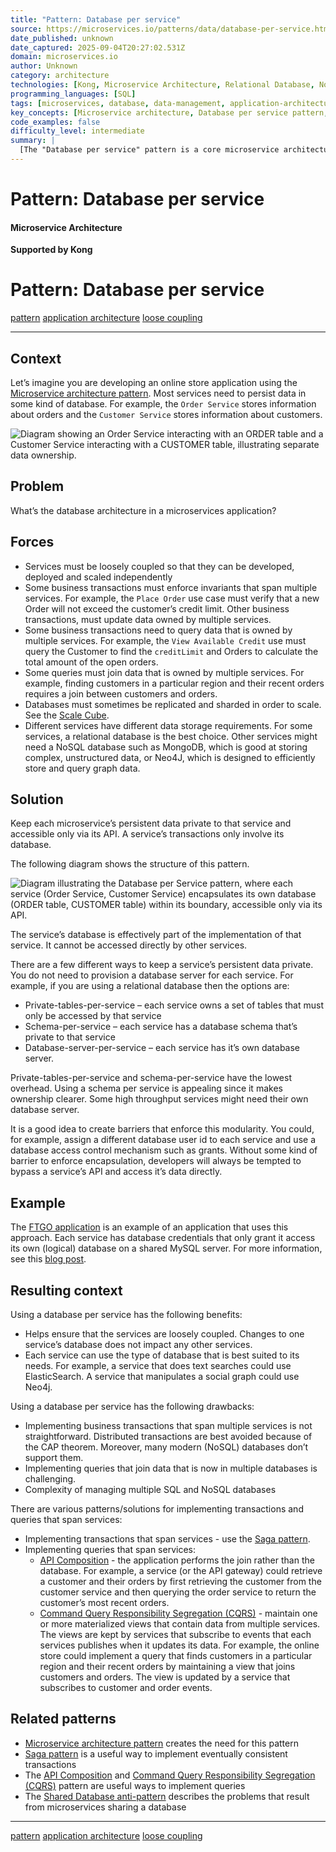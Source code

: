```yaml
---
title: "Pattern: Database per service"
source: https://microservices.io/patterns/data/database-per-service.html
date_published: unknown
date_captured: 2025-09-04T20:27:02.531Z
domain: microservices.io
author: Unknown
category: architecture
technologies: [Kong, Microservice Architecture, Relational Database, NoSQL Database, MongoDB, Neo4J, ElasticSearch, MySQL, Eventuate.io]
programming_languages: [SQL]
tags: [microservices, database, data-management, application-architecture, loose-coupling, distributed-systems, scalability, pattern, nosql, relational-database]
key_concepts: [Microservice architecture, Database per service pattern, Loose coupling, Distributed transactions, Saga pattern, API Composition, CQRS, Shared Database anti-pattern]
code_examples: false
difficulty_level: intermediate
summary: |
  [The "Database per service" pattern is a core microservice architectural principle where each service manages its own private persistent data, accessible only via its API. This pattern promotes loose coupling and allows services to use different database technologies (polyglot persistence) tailored to their specific needs. While it enhances independence, it introduces challenges for implementing business transactions and queries that span multiple services. The article suggests patterns like Saga for distributed transactions and API Composition or CQRS for cross-service queries to address these complexities. It also discusses various implementation options like private tables, schema per service, or database server per service.]
---
```

# Pattern: Database per service

#### Microservice Architecture

**Supported by Kong**

# Pattern: Database per service

[pattern](/tags/pattern) [application architecture](/tags/application%20architecture) [loose coupling](/tags/loose%20coupling)

---

## Context

Let’s imagine you are developing an online store application using the [Microservice architecture pattern](/patterns/microservices.html). Most services need to persist data in some kind of database. For example, the `Order Service` stores information about orders and the `Customer Service` stores information about customers.

![Diagram showing an Order Service interacting with an ORDER table and a Customer Service interacting with a CUSTOMER table, illustrating separate data ownership.](/i/customersandorders.png)

## Problem

What’s the database architecture in a microservices application?

## Forces

*   Services must be loosely coupled so that they can be developed, deployed and scaled independently
*   Some business transactions must enforce invariants that span multiple services. For example, the `Place Order` use case must verify that a new Order will not exceed the customer’s credit limit. Other business transactions, must update data owned by multiple services.
*   Some business transactions need to query data that is owned by multiple services. For example, the `View Available Credit` use must query the Customer to find the `creditLimit` and Orders to calculate the total amount of the open orders.
*   Some queries must join data that is owned by multiple services. For example, finding customers in a particular region and their recent orders requires a join between customers and orders.
*   Databases must sometimes be replicated and sharded in order to scale. See the [Scale Cube](/articles/scalecube.html).
*   Different services have different data storage requirements. For some services, a relational database is the best choice. Other services might need a NoSQL database such as MongoDB, which is good at storing complex, unstructured data, or Neo4J, which is designed to efficiently store and query graph data.

## Solution

Keep each microservice’s persistent data private to that service and accessible only via its API. A service’s transactions only involve its database.

The following diagram shows the structure of this pattern.

![Diagram illustrating the Database per Service pattern, where each service (Order Service, Customer Service) encapsulates its own database (ORDER table, CUSTOMER table) within its boundary, accessible only via its API.](/i/databaseperservice.png)

The service’s database is effectively part of the implementation of that service. It cannot be accessed directly by other services.

There are a few different ways to keep a service’s persistent data private. You do not need to provision a database server for each service. For example, if you are using a relational database then the options are:

*   Private-tables-per-service – each service owns a set of tables that must only be accessed by that service
*   Schema-per-service – each service has a database schema that’s private to that service
*   Database-server-per-service – each service has it’s own database server.

Private-tables-per-service and schema-per-service have the lowest overhead. Using a schema per service is appealing since it makes ownership clearer. Some high throughput services might need their own database server.

It is a good idea to create barriers that enforce this modularity. You could, for example, assign a different database user id to each service and use a database access control mechanism such as grants. Without some kind of barrier to enforce encapsulation, developers will always be tempted to bypass a service’s API and access it’s data directly.

## Example

The [FTGO application](/post/microservices/patterns/data/2019/07/15/ftgo-database-per-service.html) is an example of an application that uses this approach. Each service has database credentials that only grant it access its own (logical) database on a shared MySQL server. For more information, see this [blog post](/post/microservices/patterns/data/2019/07/15/ftgo-database-per-service.html).

## Resulting context

Using a database per service has the following benefits:

*   Helps ensure that the services are loosely coupled. Changes to one service’s database does not impact any other services.
*   Each service can use the type of database that is best suited to its needs. For example, a service that does text searches could use ElasticSearch. A service that manipulates a social graph could use Neo4j.

Using a database per service has the following drawbacks:

*   Implementing business transactions that span multiple services is not straightforward. Distributed transactions are best avoided because of the CAP theorem. Moreover, many modern (NoSQL) databases don’t support them.
*   Implementing queries that join data that is now in multiple databases is challenging.
*   Complexity of managing multiple SQL and NoSQL databases

There are various patterns/solutions for implementing transactions and queries that span services:

*   Implementing transactions that span services - use the [Saga pattern](saga.html).
*   Implementing queries that span services:
    *   [API Composition](api-composition.html) - the application performs the join rather than the database. For example, a service (or the API gateway) could retrieve a customer and their orders by first retrieving the customer from the customer service and then querying the order service to return the customer’s most recent orders.
    *   [Command Query Responsibility Segregation (CQRS)](cqrs.html) - maintain one or more materialized views that contain data from multiple services. The views are kept by services that subscribe to events that each services publishes when it updates its data. For example, the online store could implement a query that finds customers in a particular region and their recent orders by maintaining a view that joins customers and orders. The view is updated by a service that subscribes to customer and order events.

## Related patterns

*   [Microservice architecture pattern](/patterns/microservices.html) creates the need for this pattern
*   [Saga pattern](/patterns/data/saga.html) is a useful way to implement eventually consistent transactions
*   The [API Composition](api-composition.html) and [Command Query Responsibility Segregation (CQRS)](cqrs.html) pattern are useful ways to implement queries
*   The [Shared Database anti-pattern](shared-database.html) describes the problems that result from microservices sharing a database

---

[pattern](/tags/pattern) [application architecture](/tags/application%20architecture) [loose coupling](/tags/loose%20coupling)